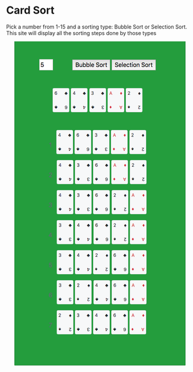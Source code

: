 # Card Sort

Pick a number from 1-15 and a sorting type: Bubble Sort or Selection Sort.
This site will display all the sorting steps done by those types

<div align="center">
  <img src="display.png" />
</div>
